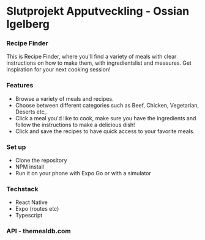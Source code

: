 # Slutprojekt Apputveckling - Ossian Igelberg

### Recipe Finder

This is Recipe Finder, where you'll find a variety of meals with clear instructions on how to make them, with ingredientslist and measures. Get inspiration for your next cooking session!

### Features

- Browse a variety of meals and recipes.
- Choose between different categories such as Beef, Chicken, Vegetarian, Deserts etc,.
- Click a meal you'd like to cook, make sure you have the ingredients and follow the instructions to make a delicious dish!
- Click and save the recipes to have quick access to your favorite meals.

### Set up

- Clone the repository
- NPM install
- Run it on your phone with Expo Go or with a simulator

### Techstack

- React Native
- Expo (routes etc)
- Typescript

### API - themealdb.com
